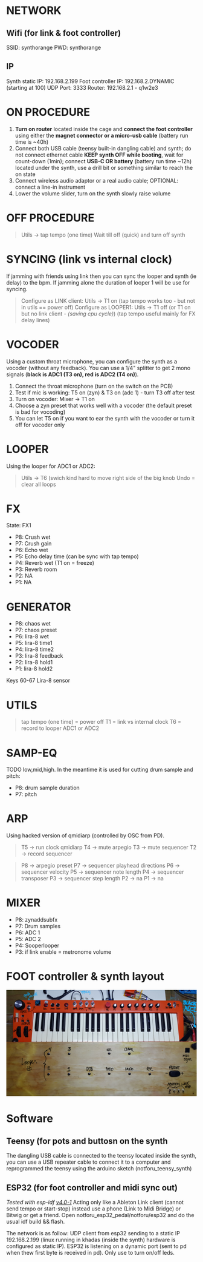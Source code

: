 # NETWORK

## Wifi (for link & foot controller)

SSID: synthorange
PWD: synthorange 

## IP

Synth static IP: 192.168.2.199
Foot controller IP: 192.168.2.DYNAMIC (starting at 100)
UDP Port: 3333
Router: 192.168.2.1 - q1w2e3
 
# ON PROCEDURE
 
1. **Turn on router** located inside the cage and **connect the foot controller** using either the **magnet connector or a micro-usb cable** (battery run time is ~40h)
2. Connect both USB cable (teensy built-in dangling cable) and synth; do not connect ethernet cable **KEEP synth OFF while booting**, wait for count-down (1min); connect **USB-C OR battery** (battery run time ~12h) located under the synth, use a drill bit or something similar to reach the on state
3. Connect wireless audio adaptor or a real audio cable; OPTIONAL: connect a line-in instrument
4. Lower the volume slider, turn on the synth slowly raise volume

# OFF PROCEDURE

> Utils -> tap tempo (one time)
> Wait till off (quick) and turn off synth

# SYNCING (link vs internal clock)

If jamming with friends using link then you can sync the looper and synth (ie delay) to the bpm. If jamming alone the duration of looper 1 will be use for syncing.

> Configure as LINK client: Utils -> T1 on (tap tempo works too - but not in utils == power off)
> Configure as LOOPER1: Utils -> T1 off (or T1 on but no link client - *(saving cpu cycle)*) (tap tempo useful mainly for FX delay lines)

# VOCODER

Using a custom throat microphone, you can configure the synth as a vocoder (without any feedback). You can use a 1/4" splitter to get 2 mono signals (**black is ADC1 (T3 on), red is ADC2 (T4 on)**).

 1. Connect the throat microphone (turn on the switch on the PCB)
 2. Test if mic is working: T5 on (zyn) & T3 on (adc 1) - turn T3 off after test
 3. Turn on vocoder: Mixer -> T1 on
 4. Choose a zyn preset that works well with a vocoder (the default preset is bad for vocoding)
 5. You can let T5 on if you want to ear the synth with the vocoder or turn it off for vocoder only


# LOOPER

Using the looper for ADC1 or ADC2:

> Utils -> T6 (swich kind hard to move right side of the big knob
> Undo = clear all loops


# FX

State: FX1

 - P8: Crush wet
 - P7: Crush gain
 - P6: Echo wet
 - P5: Echo delay time (can be sync with tap tempo)
 - P4: Reverb wet (T1 on = freeze)
 - P3: Reverb room
 - P2: NA
 - P1: NA


# GENERATOR

 - P8: chaos wet
 - P7: chaos preset
 - P6: lira-8 wet
 - P5: lira-8 time1
 - P4: lira-8 time2
 - P3: lira-8 feedback
 - P2: lira-8 hold1
 - P1: lira-8 hold2

 Keys 60-67 Lira-8 sensor


# UTILS

> tap tempo (one time) = power off
> T1 = link vs internal clock
> T6 = record to looper ADC1 or ADC2


# SAMP-EQ

TODO low,mid,high. In the meantime it is used for cutting drum sample and pitch:

 - P8: drum sample duration
 - P7: pitch


# ARP

Using hacked version of qmidiarp (controlled by OSC from PD).

> T5 -> run clock qmidiarp
> T4 -> mute arpegio
> T3 -> mute sequencer
> T2 -> record sequencer

> P8 -> arpegio preset
> P7 -> sequencer playhead directions
> P6 -> sequencer velocity
> P5 -> sequencer note length
> P4 -> sequencer transposer
> P3 -> sequencer step length 
> P2 -> na
> P1 -> na

# MIXER

 - P8: zynaddsubfx
 - P7: Drum samples
 - P6: ADC 1
 - P5: ADC 2
 - P4: Sooperlooper
 - P3: if link enable = metronome volume

# FOOT controller & synth layout

![Marking](https://github.com/patricksebastien/notu4/blob/main/marking.jpg?raw=true)

# Software

## Teensy (for pots and buttosn on the synth

The dangling USB cable is connected to the teensy located inside the synth, you can use a USB repeater cable to connect it to a computer and reprogrammed the teensy using the arduino sketch (notforu_teensy_synth)

## ESP32 (for foot controller and midi sync out)

*Tested with esp-idf [v4.0-1](https://github.com/espressif/esp-idf/releases/tag/v4.0-rc)*
Acting only like a Ableton Link client (cannot send tempo or start-stop) instead use a phone (Link to Midi Bridge) or Bitwig or get a friend. Open notforu_esp32_pedal/notforu/esp32 and do the usual idf build && flash.

The network is as follow: UDP client from esp32 sending to a static IP 192.168.2.199 (linux running in khadas (inside the synth) hardware is configured as static IP). ESP32 is listening on a dynamic port (sent to pd when thew first byte is received in pd). Only use to turn on/off leds.

